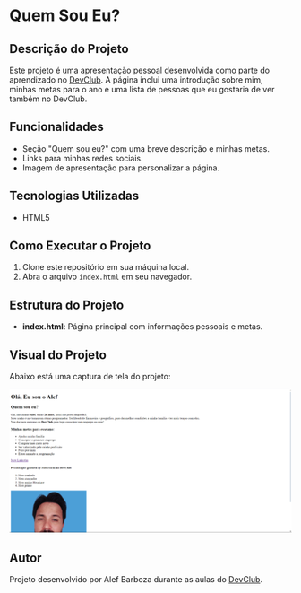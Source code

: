 
  <h1>Quem Sou Eu?</h1>
    
  <h2>Descrição do Projeto</h2>
  <p>Este projeto é uma apresentação pessoal desenvolvida como parte do aprendizado no <a href="https://rodolfomori.com.br/devclub/">DevClub</a>. A página inclui uma introdução sobre mim, minhas metas para o ano e uma lista de pessoas que eu gostaria de ver também no DevClub.</p>
    
   <h2>Funcionalidades</h2>
    <ul>
        <li>Seção "Quem sou eu?" com uma breve descrição e minhas metas.</li>
        <li>Links para minhas redes sociais.</li>
        <li>Imagem de apresentação para personalizar a página.</li>
    </ul>
    
   <h2>Tecnologias Utilizadas</h2>
    <ul>
        <li>HTML5</li>
    </ul>
    
   <h2>Como Executar o Projeto</h2>
    <ol>
        <li>Clone este repositório em sua máquina local.</li>
        <li>Abra o arquivo <code>index.html</code> em seu navegador.</li>
    </ol>
    
   <h2>Estrutura do Projeto</h2>
    <ul>
        <li><strong>index.html</strong>: Página principal com informações pessoais e metas.</li>
    </ul>
    
   <h2>Visual do Projeto</h2>
    <p>Abaixo está uma captura de tela do projeto:</p>
    <img src="https://github.com/Albu-barboza/meu-primeiro-projeto-git/blob/main/img/image.png?raw=true" alt="Página Quem Sou Eu?" width="700">
    
  <h2>Autor</h2>
    <p>Projeto desenvolvido por Alef Barboza durante as aulas do <a href="https://rodolfomori.com.br/devclub/">DevClub</a>.</p>

